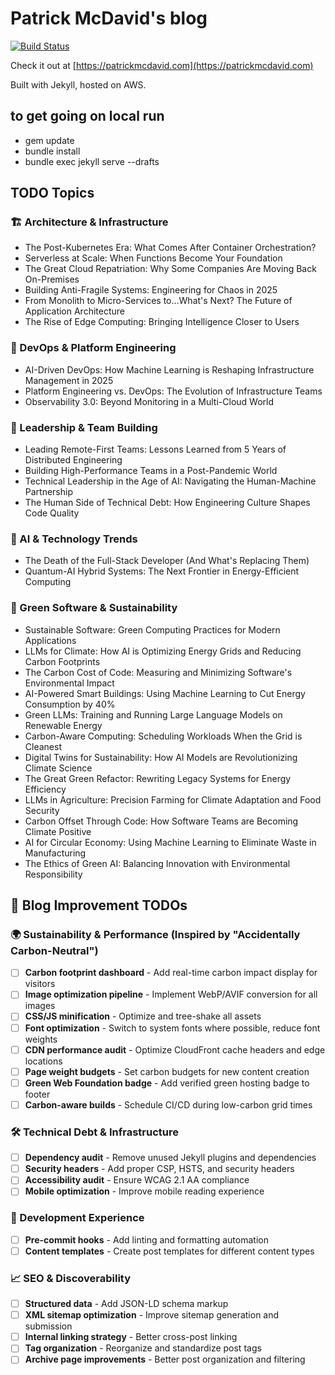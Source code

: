 # Patrick McDavid's blog
[![Build Status](https://github.com/ehippy/blog/actions/workflows/jekyll.yml/badge.svg)](https://github.com/ehippy/blog/actions/workflows/jekyll.yml)

Check it out at [https://patrickmcdavid.com](https://patrickmcdavid.com)

Built with Jekyll, hosted on AWS.

## to get going on local run

 - gem update
 - bundle install
 - bundle exec jekyll serve --drafts


## TODO Topics

### 🏗️ Architecture & Infrastructure
 - The Post-Kubernetes Era: What Comes After Container Orchestration?
 - Serverless at Scale: When Functions Become Your Foundation
 - The Great Cloud Repatriation: Why Some Companies Are Moving Back On-Premises
 - Building Anti-Fragile Systems: Engineering for Chaos in 2025
 - From Monolith to Micro-Services to...What's Next? The Future of Application Architecture
 - The Rise of Edge Computing: Bringing Intelligence Closer to Users

### 🚀 DevOps & Platform Engineering
 - AI-Driven DevOps: How Machine Learning is Reshaping Infrastructure Management in 2025
 - Platform Engineering vs. DevOps: The Evolution of Infrastructure Teams
 - Observability 3.0: Beyond Monitoring in a Multi-Cloud World

### 👥 Leadership & Team Building
 - Leading Remote-First Teams: Lessons Learned from 5 Years of Distributed Engineering
 - Building High-Performance Teams in a Post-Pandemic World
 - Technical Leadership in the Age of AI: Navigating the Human-Machine Partnership
 - The Human Side of Technical Debt: How Engineering Culture Shapes Code Quality

### 🤖 AI & Technology Trends
 - The Death of the Full-Stack Developer (And What's Replacing Them)
 - Quantum-AI Hybrid Systems: The Next Frontier in Energy-Efficient Computing

### 🌱 Green Software & Sustainability
 - Sustainable Software: Green Computing Practices for Modern Applications
 - LLMs for Climate: How AI is Optimizing Energy Grids and Reducing Carbon Footprints
 - The Carbon Cost of Code: Measuring and Minimizing Software's Environmental Impact
 - AI-Powered Smart Buildings: Using Machine Learning to Cut Energy Consumption by 40%
 - Green LLMs: Training and Running Large Language Models on Renewable Energy
 - Carbon-Aware Computing: Scheduling Workloads When the Grid is Cleanest
 - Digital Twins for Sustainability: How AI Models are Revolutionizing Climate Science
 - The Great Green Refactor: Rewriting Legacy Systems for Energy Efficiency
 - LLMs in Agriculture: Precision Farming for Climate Adaptation and Food Security
 - Carbon Offset Through Code: How Software Teams are Becoming Climate Positive
 - AI for Circular Economy: Using Machine Learning to Eliminate Waste in Manufacturing
 - The Ethics of Green AI: Balancing Innovation with Environmental Responsibility

## 🚀 Blog Improvement TODOs

### 🌍 Sustainability & Performance (Inspired by "Accidentally Carbon-Neutral")
- [ ] **Carbon footprint dashboard** - Add real-time carbon impact display for visitors
- [ ] **Image optimization pipeline** - Implement WebP/AVIF conversion for all images
- [ ] **CSS/JS minification** - Optimize and tree-shake all assets  
- [ ] **Font optimization** - Switch to system fonts where possible, reduce font weights
- [ ] **CDN performance audit** - Optimize CloudFront cache headers and edge locations
- [ ] **Page weight budgets** - Set carbon budgets for new content creation
- [ ] **Green Web Foundation badge** - Add verified green hosting badge to footer
- [ ] **Carbon-aware builds** - Schedule CI/CD during low-carbon grid times

### 🛠️ Technical Debt & Infrastructure
- [ ] **Dependency audit** - Remove unused Jekyll plugins and dependencies
- [ ] **Security headers** - Add proper CSP, HSTS, and security headers
- [ ] **Accessibility audit** - Ensure WCAG 2.1 AA compliance
- [ ] **Mobile optimization** - Improve mobile reading experience

### 🔧 Development Experience
- [ ] **Pre-commit hooks** - Add linting and formatting automation
- [ ] **Content templates** - Create post templates for different content types

### 📈 SEO & Discoverability
- [ ] **Structured data** - Add JSON-LD schema markup
- [ ] **XML sitemap optimization** - Improve sitemap generation and submission
- [ ] **Internal linking strategy** - Better cross-post linking
- [ ] **Tag organization** - Reorganize and standardize post tags
- [ ] **Archive page improvements** - Better post organization and filtering